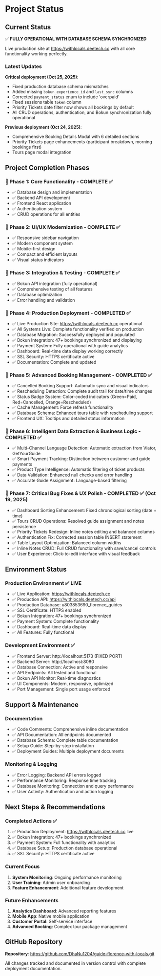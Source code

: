 # Project Status

## Current Status

✅ **FULLY OPERATIONAL WITH DATABASE SCHEMA SYNCHRONIZED**

Live production site at https://withlocals.deetech.cc with all core functionality working perfectly.

### Latest Updates

**Critical deployment (Oct 25, 2025)**:
- Fixed production database schema mismatches
- Added missing `bokun_experience_id` and `last_sync` columns
- Corrected `payment_status` enum to include 'overpaid'
- Fixed sessions table `token` column
- Priority Tickets date filter now shows all bookings by default
- All CRUD operations, authentication, and Bokun synchronization fully operational

**Previous deployment (Oct 24, 2025)**:
- Comprehensive Booking Details Modal with 6 detailed sections
- Priority Tickets page enhancements (participant breakdown, morning bookings first)
- Tours page modal integration

## Project Completion Phases

### 🎯 Phase 1: Core Functionality - **COMPLETE** ✅

- ✅ Database design and implementation
- ✅ Backend API development
- ✅ Frontend React application
- ✅ Authentication system
- ✅ CRUD operations for all entities

### 🎯 Phase 2: UI/UX Modernization - **COMPLETE** ✅

- ✅ Responsive sidebar navigation
- ✅ Modern component system
- ✅ Mobile-first design
- ✅ Compact and efficient layouts
- ✅ Visual status indicators

### 🎯 Phase 3: Integration & Testing - **COMPLETE** ✅

- ✅ Bokun API integration (fully operational)
- ✅ Comprehensive testing of all features
- ✅ Database optimization
- ✅ Error handling and validation

### 🎯 Phase 4: Production Deployment - **COMPLETED** ✅

- ✅ Live Production Site: https://withlocals.deetech.cc operational
- ✅ All Systems Live: Complete functionality verified on production
- ✅ Database Migration: Successfully deployed and populated
- ✅ Bokun Integration: 47+ bookings synchronized and displaying
- ✅ Payment System: Fully operational with guide analytics
- ✅ Dashboard: Real-time data display working correctly
- ✅ SSL Security: HTTPS certificate active
- ✅ Documentation: Complete and updated

### 🎯 Phase 5: Advanced Booking Management - **COMPLETED** ✅

- ✅ Cancelled Booking Support: Automatic sync and visual indicators
- ✅ Rescheduling Detection: Complete audit trail for date/time changes
- ✅ Status Badge System: Color-coded indicators (Green=Paid, Red=Cancelled, Orange=Rescheduled)
- ✅ Cache Management: Force refresh functionality
- ✅ Database Schema: Enhanced tours table with rescheduling support
- ✅ Frontend UX: Tooltips and detailed status information

### 🎯 Phase 6: Intelligent Data Extraction & Business Logic - **COMPLETED** ✅

- ✅ Multi-Channel Language Detection: Automatic extraction from Viator, GetYourGuide
- ✅ Smart Payment Tracking: Distinction between customer and guide payments
- ✅ Product Type Intelligence: Automatic filtering of ticket products
- ✅ Data Validation: Enhanced null checks and error handling
- ✅ Accurate Guide Assignment: Language-based filtering

### 🎯 Phase 7: Critical Bug Fixes & UX Polish - **COMPLETED** ✅ (Oct 19, 2025)

- ✅ Dashboard Sorting Enhancement: Fixed chronological sorting (date + time)
- ✅ Tours CRUD Operations: Resolved guide assignment and notes persistence
- ✅ Priority Tickets Redesign: Inline notes editing and balanced columns
- ✅ Authentication Fix: Corrected session table INSERT statement
- ✅ Table Layout Optimization: Balanced column widths
- ✅ Inline Notes CRUD: Full CRUD functionality with save/cancel controls
- ✅ User Experience: Click-to-edit interface with visual feedback

## Environment Status

### Production Environment ✅ LIVE

- ✅ Live Application: https://withlocals.deetech.cc
- ✅ Production API: https://withlocals.deetech.cc/api
- ✅ Production Database: u803853690_florence_guides
- ✅ SSL Certificate: HTTPS enabled
- ✅ Bokun Integration: 47+ bookings synchronized
- ✅ Payment System: Complete functionality
- ✅ Dashboard: Real-time data display
- ✅ All Features: Fully functional

### Development Environment ✅

- ✅ Frontend Server: http://localhost:5173 (FIXED PORT)
- ✅ Backend Server: http://localhost:8080
- ✅ Database Connection: Active and responsive
- ✅ API Endpoints: All tested and functional
- ✅ Bokun API Monitor: Real-time diagnostics
- ✅ UI Components: Modern, responsive, optimized
- ✅ Port Management: Single port usage enforced

## Support & Maintenance

### Documentation

- ✅ Code Comments: Comprehensive inline documentation
- ✅ API Documentation: All endpoints documented
- ✅ Database Schema: Complete table documentation
- ✅ Setup Guide: Step-by-step installation
- ✅ Deployment Guides: Multiple deployment documents

### Monitoring & Logging

- ✅ Error Logging: Backend API errors logged
- ✅ Performance Monitoring: Response time tracking
- ✅ Database Monitoring: Connection and query performance
- ✅ User Activity: Authentication and action logging

## Next Steps & Recommendations

### Completed Actions ✅

1. ✅ Production Deployment: https://withlocals.deetech.cc live
2. ✅ Bokun Integration: 47+ bookings synchronized
3. ✅ Payment System: Full functionality with analytics
4. ✅ Database Setup: Production database operational
5. ✅ SSL Security: HTTPS certificate active

### Current Focus

1. **System Monitoring**: Ongoing performance monitoring
2. **User Training**: Admin user onboarding
3. **Feature Enhancement**: Additional feature development

### Future Enhancements

1. **Analytics Dashboard**: Advanced reporting features
2. **Mobile App**: Native mobile application
3. **Customer Portal**: Self-service interface
4. **Advanced Booking**: Complex tour package management

## GitHub Repository

**Repository**: https://github.com/DhaNu1204/guide-florence-with-locals.git

All changes tracked and documented in version control with complete deployment documentation.

